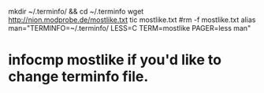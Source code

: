 mkdir ~/.terminfo/ && cd ~/.terminfo
wget http://nion.modprobe.de/mostlike.txt
tic mostlike.txt
#rm -f mostlike.txt
alias man="TERMINFO=~/.terminfo/ LESS=C TERM=mostlike PAGER=less man"

# infocmp mostlike if you'd like to change terminfo file.
